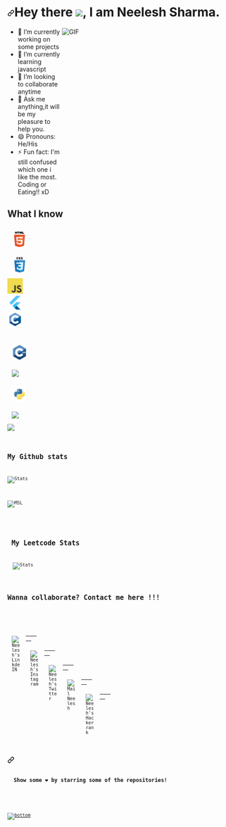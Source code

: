 <h1><a id="user-content-hey-there-" class="anchor" aria-hidden="true" href="#hey-there-"><svg class="octicon octicon-link" viewBox="0 0 16 16" version="1.1" width="16" height="16" aria-hidden="true"><path fill-rule="evenodd" d="M7.775 3.275a.75.75 0 001.06 1.06l1.25-1.25a2 2 0 112.83 2.83l-2.5 2.5a2 2 0 01-2.83 0 .75.75 0 00-1.06 1.06 3.5 3.5 0 004.95 0l2.5-2.5a3.5 3.5 0 00-4.95-4.95l-1.25 1.25zm-4.69 9.64a2 2 0 010-2.83l2.5-2.5a2 2 0 012.83 0 .75.75 0 001.06-1.06 3.5 3.5 0 00-4.95 0l-2.5 2.5a3.5 3.5 0 004.95 4.95l1.25-1.25a.75.75 0 00-1.06-1.06l-1.25 1.25a2 2 0 01-2.83 0z"></path></svg></a>Hey there <a target="_blank" rel="noopener noreferrer" href="https://camo.githubusercontent.com/e8e7b06ecf583bc040eb60e44eb5b8e0ecc5421320a92929ce21522dbc34c891/68747470733a2f2f6d656469612e67697068792e636f6d2f6d656469612f6876524a434c467a6361737252346961377a2f67697068792e676966"><img src="https://camo.githubusercontent.com/e8e7b06ecf583bc040eb60e44eb5b8e0ecc5421320a92929ce21522dbc34c891/68747470733a2f2f6d656469612e67697068792e636f6d2f6d656469612f6876524a434c467a6361737252346961377a2f67697068792e676966" width="25px" data-canonical-src="https://media.giphy.com/media/hvRJCLFzcasrR4ia7z/giphy.gif" style="max-width:100%;"></a>, I am Neelesh Sharma. </h1>

<img align="right" alt="GIF" width="380" height="350" src="https://i.imgflip.com/4e028q.png"  >

- 🔭 I’m currently working on some projects
- 🌱 I’m currently learning javascript
- 👯 I’m looking to collaborate anytime
- 💬 Ask me anything,it will be my pleasure to help you.
- 😄 Pronouns: He/His
- ⚡ Fun fact: I'm still confused which one i like the most. Coding or Eating!! xD



<h2>What I know</h2>
<code><img height="35" src="https://raw.githubusercontent.com/github/explore/80688e429a7d4ef2fca1e82350fe8e3517d3494d/topics/html/html.png" style="max-width:100%; padding: 10px;"><code>
<code><img height="35" src="https://raw.githubusercontent.com/github/explore/80688e429a7d4ef2fca1e82350fe8e3517d3494d/topics/css/css.png" style="max-width:100%; padding: 10px"></code>
<code><img height="35" src="https://raw.githubusercontent.com/github/explore/80688e429a7d4ef2fca1e82350fe8e3517d3494d/topics/javascript/javascript.png" style="max-width:100% padding: 10px;"></code>
<code><img height="35" src="https://raw.githubusercontent.com/github/explore/80688e429a7d4ef2fca1e82350fe8e3517d3494d/topics/flutter/flutter.png" style="max-width:100% padding: 10px;"></code>
<code><img height="35" src="https://raw.githubusercontent.com/github/explore/80688e429a7d4ef2fca1e82350fe8e3517d3494d/topics/c/c.png" style="max-width:100% padding: 10px;"></code>

<code><img height="35" src="https://raw.githubusercontent.com/github/explore/80688e429a7d4ef2fca1e82350fe8e3517d3494d/topics/cpp/cpp.png" style="max-width:100%; padding: 10px"></code>
<code><img height="35" src="https://camo.githubusercontent.com/2abd9564f753a3fd501eeee14627ff813aad92f148a0d1b15c309f39b14bd18d/68747470733a2f2f7370656369616c732d696d616765732e666f72626573696d672e636f6d2f696d61676573657276652f3565376363653139323136393561303030363636636332392f39363078302e6a70673f6669743d7363616c65" data-canonical-src="https://specials-images.forbesimg.com/imageserve/5e7cce1921695a000666cc29/960x0.jpg?fit=scale" style="max-width:100%; padding: 10px"></code>
<code><img height="35" src="https://raw.githubusercontent.com/github/explore/80688e429a7d4ef2fca1e82350fe8e3517d3494d/topics/python/python.png" style="max-width:100%; padding: 10px"></code>
<code><img height="35" src="https://camo.githubusercontent.com/f20f9ae0baa6b60053d5dc4de899e489bf7c5d44cde85709e525d9c58e282537/68747470733a2f2f64312e6177737374617469632e636f6d2f61737365742d7265706f7369746f72792f70726f64756374732f616d617a6f6e2d7264732f3130323470782d4d7953514c2e666638373231356234336664373239326166313732653261356439623834343231373236323537312e706e67" data-canonical-src="https://d1.awsstatic.com/asset-repository/products/amazon-rds/1024px-MySQL.ff87215b43fd7292af172e2a5d9b844217262571.png" style="max-width:100%; padding: 10px"></code>
<code><a target="_blank" rel="noopener noreferrer" href="https://camo.githubusercontent.com/a8bd6d4c93f44f327c5d910d1cce2fba67ef11309edeff634cdb38770f5ecdfb/68747470733a2f2f62616e6e6572322e636c65616e706e672e636f6d2f32303138303432372f7a63652f6b697373706e672d6669676d612d757365722d696e746572666163652d64657369676e2d64657369676e65722d6c6f676f2d617070732d64657369676e2d35616532623130373530373539392e323835323531303531353234383035383935333239362e6a7067"><img height="35" src="https://camo.githubusercontent.com/a8bd6d4c93f44f327c5d910d1cce2fba67ef11309edeff634cdb38770f5ecdfb/68747470733a2f2f62616e6e6572322e636c65616e706e672e636f6d2f32303138303432372f7a63652f6b697373706e672d6669676d612d757365722d696e746572666163652d64657369676e2d64657369676e65722d6c6f676f2d617070732d64657369676e2d35616532623130373530373539392e323835323531303531353234383035383935333239362e6a7067" data-canonical-src="https://banner2.cleanpng.com/20180427/zce/kisspng-figma-user-interface-design-designer-logo-apps-design-5ae2b107507599.2852510515248058953296.jpg" style="max-width:100%;"></a></code>

<h2>My Github stats</h2>
<img src="https://github-readme-stats.vercel.app/api?username=Neelesh2512&&show_icons=true&title_color=ffffff&icon_color=bb2acf&text_color=daf7dc&bg_color=151515" alt="Stats">
  <br>
<img src="https://camo.githubusercontent.com/0f318325dfcd81e6e7edc1a6890e7f785b8ce175f6a9dc2d9c913eb1bd838a17/68747470733a2f2f6769746875622d726561646d652d73746174732e76657263656c2e6170702f6170692f746f702d6c616e67732f3f757365726e616d653d64616b7368703037266c61796f75743d636f6d7061637426686964655f626f726465723d66616c7365267469746c655f636f6c6f723d66666666666626746578745f636f6c6f723d6461663764632669636f6e5f636f6c6f723d6262326163662662675f636f6c6f723d313931393139" alt="MSL" data-canonical-src="https://github-readme-stats.vercel.app/api/top-langs/?username=Neelesh2512&amp;layout=compact&amp;hide_border=false&amp;title_color=ffffff&amp;text_color=daf7dc&amp;icon_color=bb2acf&amp;bg_color=191919" style="max-width:100%;">
<br>
  <h2> My Leetcode Stats </h2>
  <img src="[https://leetcode-stat-api.herokuapp.com/neeleshsharma2512/theme=dark](https://leetcode-stat-api.herokuapp.com/neeleshsharma2512/theme=dark)" alt="Stats">
 <br>
<h2>Wanna collaborate? Contact me here !!!</h2>


<div class="center" style=" justify-content: center; ">
  <a href="https://www.linkedin.com/in/neelesh-sharma-68208b190/" rel="nofollow">
    <img align="left" alt="Neelesh's LinkdeIN" width="22px" src="https://camo.githubusercontent.com/d659d2bac00c01b42bffbae84bdc121e828b8fecd5b4949ffa2575f5d9e4a371/68747470733a2f2f63646e2e6a7364656c6976722e6e65742f6e706d2f73696d706c652d69636f6e734076332f69636f6e732f6c696e6b6564696e2e737667" data-canonical-src="https://cdn.jsdelivr.net/npm/simple-icons@v3/icons/linkedin.svg" style="max-width:100%; padding: 10px;">
  </a>
  <a href="https://www.instagram.com/neeeeelesh/" rel="nofollow">
    <img align="left" alt="Neelesh's Instagram" width="22px" src="https://camo.githubusercontent.com/c80f9763ed06d4ab9fbcc1a74b8b74cd95e4c7f82d3f1f70233994f236a0faeb/68747470733a2f2f63646e2e6a7364656c6976722e6e65742f6e706d2f73696d706c652d69636f6e734076332f69636f6e732f696e7374616772616d2e737667" data-canonical-src="https://cdn.jsdelivr.net/npm/simple-icons@v3/icons/instagram.svg" style="max-width:100%; padding: 10px">
  </a>
  <a href="https://twitter.com/sarcastic_heart" rel="nofollow">
    <img align="left" alt="Neelesh's Twitter" width="22px" src="https://camo.githubusercontent.com/5dd01369ff6b361d0f3a39ffdd9a7ee6cc146609ca62bf8b59091cca1e89d417/68747470733a2f2f63646e2e6a7364656c6976722e6e65742f6e706d2f73696d706c652d69636f6e7340332e31332e302f69636f6e732f747769747465722e737667" data-canonical-src="https://cdn.jsdelivr.net/npm/simple-icons@3.13.0/icons/twitter.svg" style="max-width:100%; padding: 10px">
  </a>
  <a href="mailto:neeleshsharma2512@gmail.com">
    <img align="left" alt="Mail Neelesh" width="22px" src="https://camo.githubusercontent.com/0c517543881d0daa7b68740f732f9d8da4603a4f64b2bd201c1a3fe3f7259afd/68747470733a2f2f63646e2e6a7364656c6976722e6e65742f6e706d2f73696d706c652d69636f6e7340332e312e302f69636f6e732f676d61696c2e737667" data-canonical-src="https://cdn.jsdelivr.net/npm/simple-icons@3.1.0/icons/gmail.svg" style="max-width:100%; padding: 10px">
  </a>
  <a href="https://www.hackerrank.com/neeleshsharma251" rel="nofollow">
    <img align="left" alt="Neelesh's Hackerrank" width="22px" src="https://camo.githubusercontent.com/43cad60b3e1662f800b9bae5c95cf729016560a64be5a64b96b6648e49c29de6/68747470733a2f2f63646e2e6a7364656c6976722e6e65742f6e706d2f73696d706c652d69636f6e7340332e312e302f69636f6e732f6861636b657272616e6b2e737667" data-canonical-src="https://cdn.jsdelivr.net/npm/simple-icons@3.1.0/icons/hackerrank.svg" style="max-width:100%; padding: 10px">
  </a>
</div>
<br>  
<br>

<div align="center1">
<h3><a id="user-content-show-some-️-by-starring-some-of-the-repositories" class="anchor" aria-hidden="true" href="#show-some-️-by-starring-some-of-the-repositories"><svg class="octicon octicon-link" viewBox="0 0 16 16" version="1.1" width="16" height="16" aria-hidden="true"><path fill-rule="evenodd" d="M7.775 3.275a.75.75 0 001.06 1.06l1.25-1.25a2 2 0 112.83 2.83l-2.5 2.5a2 2 0 01-2.83 0 .75.75 0 00-1.06 1.06 3.5 3.5 0 004.95 0l2.5-2.5a3.5 3.5 0 00-4.95-4.95l-1.25 1.25zm-4.69 9.64a2 2 0 010-2.83l2.5-2.5a2 2 0 012.83 0 .75.75 0 001.06-1.06 3.5 3.5 0 00-4.95 0l-2.5 2.5a3.5 3.5 0 004.95 4.95l1.25-1.25a.75.75 0 00-1.06-1.06l-1.25 1.25a2 2 0 01-2.83 0z"></path></svg></a>
  <br>
  Show some <g-emoji class="g-emoji" alias="heart" fallback-src="https://github.githubassets.com/images/icons/emoji/unicode/2764.png">❤️</g-emoji> by starring some of the repositories!</h3>
</div>
 <p><a target="_blank" rel="noopener noreferrer" href="https://raw.githubusercontent.com/jayehernandez/jayehernandez/dcd7447c179f5a1131590b6ccba2223e879ab655/readme/bottom.svg"><img src="https://raw.githubusercontent.com/jayehernandez/jayehernandez/dcd7447c179f5a1131590b6ccba2223e879ab655/readme/bottom.svg" alt="bottom" style="max-width:100%;"></a></p>
